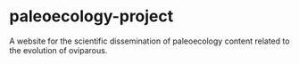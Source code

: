 # paleoecology-project
A website for the scientific dissemination of paleoecology content related to the evolution of oviparous.
